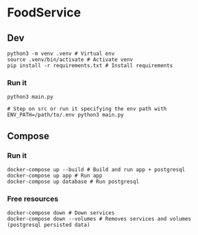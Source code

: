 # FoodService

## Dev

```
python3 -m venv .venv # Virtual env
source .venv/bin/activate # Activate venv
pip install -r requirements.txt # Install requirements
```

### Run it

```
python3 main.py

# Step on src or run it specifying the env path with
ENV_PATH=/path/to/.env python3 main.py
```

## Compose

### Run it

```
docker-compose up --build # Build and run app + postgresql
docker-compose up app # Run app
docker-compose up database # Run postgresql
```

### Free resources

```
docker-compose down # Down services
docker-compose down --volumes # Removes services and volumes (postgresql persisted data)
```
